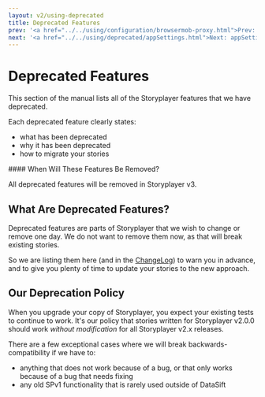 ```yaml
---
layout: v2/using-deprecated
title: Deprecated Features
prev: '<a href="../../using/configuration/browsermob-proxy.html">Prev: browsermob-proxy Configuration</a>'
next: '<a href="../../using/deprecated/appSettings.html">Next: appSettings</a>'
---
```

# Deprecated Features

This section of the manual lists all of the Storyplayer features that we have deprecated.

Each deprecated feature clearly states:

* what has been deprecated
* why it has been deprecated
* how to migrate your stories

<div class="callout warning" markdown="1">
#### When Will These Features Be Removed?

All deprecated features will be removed in Storyplayer v3.
</div>

## What Are Deprecated Features?

Deprecated features are parts of Storyplayer that we wish to change or remove one day.  We do not want to remove them now, as that will break existing stories.

So we are listing them here (and in the [ChangeLog](../../changelog.html)) to warn you in advance, and to give you plenty of time to update your stories to the new approach.

## Our Deprecation Policy

When you upgrade your copy of Storyplayer, you expect your existing tests to continue to work. It's our policy that stories written for Storyplayer v2.0.0 should work _without modification_ for all Storyplayer v2.x releases.

There are a few exceptional cases where we will break backwards-compatibility if we have to:

* anything that does not work because of a bug, or that only works because of a bug that needs fixing
* any old SPv1 functionality that is rarely used outside of DataSift